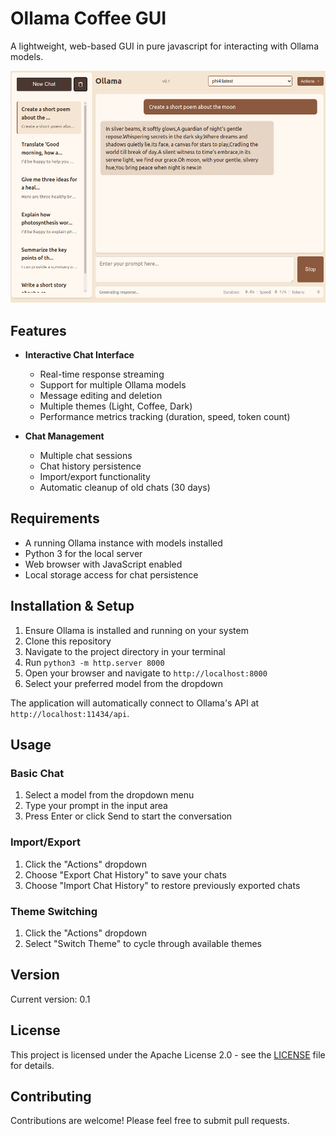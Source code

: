 # Ollama Coffee GUI

A lightweight, web-based GUI in pure javascript for interacting with Ollama models.

![Ollama Coffee GUI Preview](preview.png)

## Features

- **Interactive Chat Interface**
  - Real-time response streaming
  - Support for multiple Ollama models
  - Message editing and deletion
  - Multiple themes (Light, Coffee, Dark)
  - Performance metrics tracking (duration, speed, token count)

- **Chat Management**
  - Multiple chat sessions
  - Chat history persistence
  - Import/export functionality
  - Automatic cleanup of old chats (30 days)

## Requirements

- A running Ollama instance with models installed
- Python 3 for the local server
- Web browser with JavaScript enabled
- Local storage access for chat persistence

## Installation & Setup

1. Ensure Ollama is installed and running on your system
2. Clone this repository
3. Navigate to the project directory in your terminal
4. Run `python3 -m http.server 8000`
5. Open your browser and navigate to `http://localhost:8000`
6. Select your preferred model from the dropdown

The application will automatically connect to Ollama's API at `http://localhost:11434/api`.

## Usage

### Basic Chat
1. Select a model from the dropdown menu
2. Type your prompt in the input area
3. Press Enter or click Send to start the conversation

### Import/Export
1. Click the "Actions" dropdown
2. Choose "Export Chat History" to save your chats
3. Choose "Import Chat History" to restore previously exported chats

### Theme Switching
1. Click the "Actions" dropdown
2. Select "Switch Theme" to cycle through available themes

## Version

Current version: 0.1

## License

This project is licensed under the Apache License 2.0 - see the [LICENSE](LICENSE) file for details.

## Contributing

Contributions are welcome! Please feel free to submit pull requests.
